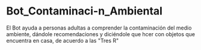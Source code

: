 # Bot_Contaminaci-n_Ambiental
El Bot ayuda a personas adultas a comprender la contaminación del medio ambiente, dándole recomendaciones y diciéndole que hcer con objetos que encuentra en casa, de acuerdo a las "Tres R"
